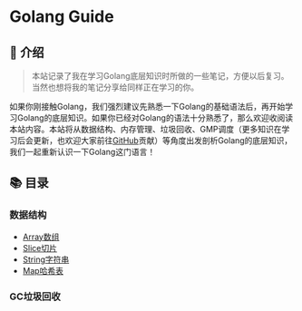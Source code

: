 # Golang Guide

## 📖 介绍
> 本站记录了我在学习Golang底层知识时所做的一些笔记，方便以后复习。当然也想将我的笔记分享给同样正在学习的你。


如果你刚接触Golang，我们强烈建议先熟悉一下Golang的基础语法后，再开始学习Golang的底层知识。如果你已经对Golang的语法十分熟悉了，那么欢迎收阅读本站内容。本站将从数据结构、内存管理、垃圾回收、GMP调度（更多知识在学习后会更新，也欢迎大家前往[GitHub](https://github.com/CeerDecy/GoGuide)贡献）等角度出发剖析Golang的底层知识，我们一起重新认识一下Golang这门语言！
## 📚 目录

### 数据结构
* [Array数组](/GoGuide/docs/datastruct.html/#Array数组)
* [Slice切片](/GoGuide/docs/datastruct.html/#Slice切片)
* [String字符串](/GoGuide/docs/datastruct.html/#String字符串)
* [Map哈希表](/GoGuide/docs/datastruct.html/#Map哈希表)

### GC垃圾回收